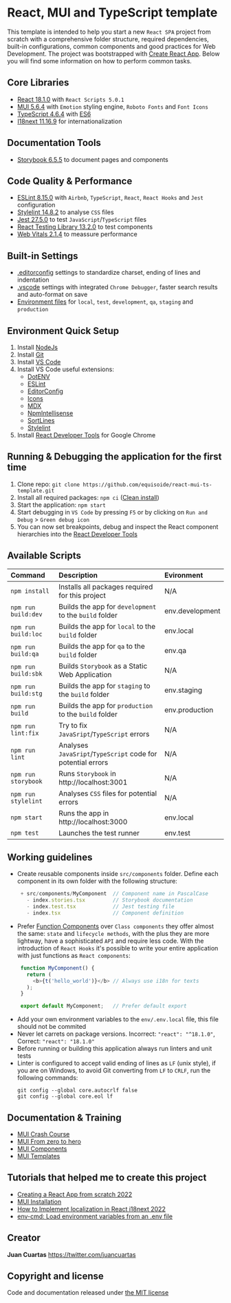 # React, MUI and TypeScript template

This template is intended to help you start a new `React SPA` project from scratch with a comprehensive folder structure, required dependencies, built-in configurations, common components and good practices for Web Development. The project was bootstrapped with [Create React App](https://create-react-app.dev). Below you will find some information on how to perform common tasks.

## Core Libraries
 - [React 18.1.0](https://reactjs.org) with `React Scripts 5.0.1`
 - [MUI 5.6.4](https://mui.com) with `Emotion` styling engine, `Roboto Fonts` and `Font Icons`
 - [TypeScript 4.6.4](https://www.typescriptlang.org) with [ES6](https://www.w3schools.com/js/js_es6.asp)
 - [I18next 11.16.9](https://react.i18next.com) for internationalization

 ## Documentation Tools
 - [Storybook 6.5.5](https://storybook.js.org) to document pages and components

 ## Code Quality & Performance
 - [ESLint 8.15.0](https://eslint.org) with `Airbnb`, `TypeScript`, `React`, `React Hooks` and `Jest` configuration
 - [Stylelint 14.8.2](https://stylelint.io) to analyse `CSS` files
 - [Jest 27.5.0](https://jestjs.io/docs/getting-started) to test `JavaScript`/`TypeScript` files
 - [React Testing Library 13.2.0](https://testing-library.com/docs/react-testing-library/intro) to test components
 - [Web Vitals 2.1.4](https://web.dev/vitals) to meassure performance

## Built-in Settings
 - [.editorconfig](https://editorconfig.org) settings to standardize charset, ending of lines and indentation
 - [.vscode](https://code.visualstudio.com/docs/getstarted/settings) settings with integrated `Chrome Debugger`, faster search results and auto-format on save
 - [Environment files](https://create-react-app.dev/docs/adding-custom-environment-variables) for `local`, `test`, `development`, `qa`, `staging` and `production`

## Environment Quick Setup

1. Install [NodeJs](https://nodejs.org/es/download/)
2. Install [Git](https://git-scm.com/downloads)
3. Install [VS Code](https://code.visualstudio.com/download)
4. Install VS Code useful extensions:
   * [DotENV](https://marketplace.visualstudio.com/items?itemName=mikestead.dotenv)
   * [ESLint](https://marketplace.visualstudio.com/items?itemName=dbaeumer.vscode-eslint)
   * [EditorConfig](https://marketplace.visualstudio.com/items?itemName=EditorConfig.EditorConfig)
   * [Icons](https://marketplace.visualstudio.com/items?itemName=robertohuertasm.vscode-icons)
   * [MDX](https://marketplace.visualstudio.com/items?itemName=silvenon.mdx)
   * [NpmIntellisense](https://marketplace.visualstudio.com/items?itemName=christian-kohler.npm-intellisense)
   * [SortLines](https://marketplace.visualstudio.com/items?itemName=Tyriar.sort-lines)
   * [Stylelint](https://marketplace.visualstudio.com/items?itemName=stylelint.vscode-stylelint)
5. Install [React Developer Tools](https://chrome.google.com/webstore/detail/react-developer-tools/fmkadmapgofadopljbjfkapdkoienihi) for Google Chrome

## Running & Debugging the application for the first time

1. Clone repo: `git clone https://github.com/equisoide/react-mui-ts-template.git`
2. Install all required packages: `npm ci` ([Clean install](https://docs.npmjs.com/cli/v8/commands/npm-ci))
3. Start the application: `npm start`
4. Start debugging in `VS Code` by pressing `F5` or by clicking on `Run and Debug` > `Green debug icon`
5. You can now set breakpoints, debug and inspect the React component hierarchies into the [React Developer Tools](https://chrome.google.com/webstore/detail/react-developer-tools/fmkadmapgofadopljbjfkapdkoienihi)

## Available Scripts
| Command             | Description                                                 | Evironment      |
| :---                | :---                                                        | :---            |
| `npm install`       | Installs all packages required for this project             | N/A             |
| `npm run build:dev` | Builds the app for `development` to the `build` folder      | env.development |
| `npm run build:loc` | Builds the app for `local` to the `build` folder            | env.local       |
| `npm run build:qa`  | Builds the app for `qa` to the `build` folder               | env.qa          |
| `npm run build:sbk` | Builds `Storybook` as a Static Web Application              | N/A             |
| `npm run build:stg` | Builds the app for `staging` to the `build` folder          | env.staging     |
| `npm run build`     | Builds the app for `production` to the `build` folder       | env.production  |
| `npm run lint:fix`  | Try to fix `JavaSript`/`TypeScript` errors                  | N/A             |
| `npm run lint`      | Analyses `JavaSript`/`TypeScript` code for potential errors | N/A             |
| `npm run storybook` | Runs `Storybook` in http://localhost:3001                   | N/A             |
| `npm run stylelint` | Analyses `CSS` files for potential errors                   | N/A             |
| `npm start`         | Runs the app in http://localhost:3000                       | env.local       |
| `npm test`          | Launches the test runner                                    | env.test        |

## Working guidelines
 - Create reusable components inside `src/components` folder. Define each component in its own folder with the following structure:
   ```js
    + src/components/MyComponent  // Component name in PascalCase
      - index.stories.tsx         // Storybook documentation
      - index.test.tsx            // Jest testing file
      - index.tsx                 // Component definition
   ```
 - Prefer [Function Components](https://www.robinwieruch.de/react-function-component/) over `Class components` they offer almost the same: `state` and `lifecycle methods`, with the plus they are more lightway, have a sophisticated `API` and require less code. With the introduction of `React Hooks` it's possible to write your entire application with just functions as `React components`:
   ```js
    function MyComponent() {
      return (
        <b>{t('hello_world')}</b> // Always use i18n for texts
      );
    }

    export default MyComponent;   // Prefer default export
   ```
 - Add your own environment variables to the `env/.env.local` file, this file should not be commited
 - Never let carrets on package versions. Incorrect: `"react": "^18.1.0"`, Correct: `"react": "18.1.0"`
 - Before running or building this application always run linters and unit tests
 - Linter is configured to accept valid ending of lines as `LF` (unix style), if you are on Windows, to avoid Git converting from `LF` to `CRLF`, run the following commands:
   ```shell
   git config --global core.autocrlf false
   git config --global core.eol lf
   ```

## Documentation & Training
 - [MUI Crash Course](https://www.youtube.com/watch?v=o1chMISeTC0/)
 - [MUI From zero to hero](https://www.youtube.com/playlist?list=PLDxCaNaYIuUlG5ZqoQzFE27CUOoQvOqnQ)
 - [MUI Components](https://mui.com/material-ui/react-autocomplete/)
 - [MUI Templates](https://mui.com/material-ui/getting-started/templates/)

 ## Tutorials that helped me to create this project
 - [Creating a React App from scratch 2022](https://haithai91.medium.com/creating-a-react-app-from-scratch-2022-3a66788d66f9)
 - [MUI Installation](https://mui.com/material-ui/getting-started/installation/)
 - [How to Implement localization in React i18next 2022](https://www.ultimateakash.com/blog-details/IixDOGAKYAo=/How-to-Implement-localization-in-React-i18next-2022)
 - [env-cmd: Load environment variables from an .env file](https://github.com/toddbluhm/env-cmd)

## Creator

**Juan Cuartas** https://twitter.com/juancuartas

## Copyright and license

Code and documentation released under [the MIT license](https://github.com/equisoide/react-mui-ts-template/blob/master/LICENSE)

